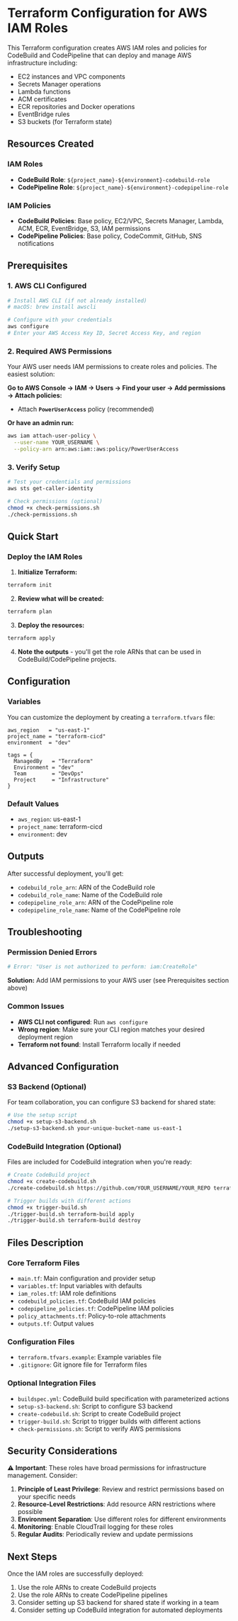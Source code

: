# Terraform Configuration for AWS IAM Roles

This Terraform configuration creates AWS IAM roles and policies for CodeBuild and CodePipeline that can deploy and manage AWS infrastructure including:

- EC2 instances and VPC components
- Secrets Manager operations
- Lambda functions
- ACM certificates
- ECR repositories and Docker operations
- EventBridge rules
- S3 buckets (for Terraform state)

## Resources Created

### IAM Roles
- **CodeBuild Role**: `${project_name}-${environment}-codebuild-role`
- **CodePipeline Role**: `${project_name}-${environment}-codepipeline-role`

### IAM Policies
- **CodeBuild Policies**: Base policy, EC2/VPC, Secrets Manager, Lambda, ACM, ECR, EventBridge, S3, IAM permissions
- **CodePipeline Policies**: Base policy, CodeCommit, GitHub, SNS notifications

## Prerequisites

### 1. **AWS CLI Configured**
```bash
# Install AWS CLI (if not already installed)
# macOS: brew install awscli

# Configure with your credentials
aws configure
# Enter your AWS Access Key ID, Secret Access Key, and region
```

### 2. **Required AWS Permissions**
Your AWS user needs IAM permissions to create roles and policies. The easiest solution:

**Go to AWS Console → IAM → Users → Find your user → Add permissions → Attach policies:**
- Attach **`PowerUserAccess`** policy (recommended)

**Or have an admin run:**
```bash
aws iam attach-user-policy \
  --user-name YOUR_USERNAME \
  --policy-arn arn:aws:iam::aws:policy/PowerUserAccess
```

### 3. **Verify Setup**
```bash
# Test your credentials and permissions
aws sts get-caller-identity

# Check permissions (optional)
chmod +x check-permissions.sh
./check-permissions.sh
```

## Quick Start

### Deploy the IAM Roles

1. **Initialize Terraform:**
```bash
terraform init
```

2. **Review what will be created:**
```bash
terraform plan
```

3. **Deploy the resources:**
```bash
terraform apply
```

4. **Note the outputs** - you'll get the role ARNs that can be used in CodeBuild/CodePipeline projects.

## Configuration

### Variables

You can customize the deployment by creating a `terraform.tfvars` file:

```hcl
aws_region   = "us-east-1"
project_name = "terraform-cicd" 
environment  = "dev"

tags = {
  ManagedBy   = "Terraform"
  Environment = "dev"
  Team        = "DevOps"
  Project     = "Infrastructure"
}
```

### Default Values
- `aws_region`: us-east-1
- `project_name`: terraform-cicd
- `environment`: dev

## Outputs

After successful deployment, you'll get:
- `codebuild_role_arn`: ARN of the CodeBuild role
- `codebuild_role_name`: Name of the CodeBuild role  
- `codepipeline_role_arn`: ARN of the CodePipeline role
- `codepipeline_role_name`: Name of the CodePipeline role

## Troubleshooting

### Permission Denied Errors
```bash
# Error: "User is not authorized to perform: iam:CreateRole"
```

**Solution:** Add IAM permissions to your AWS user (see Prerequisites section above)

### Common Issues
- **AWS CLI not configured**: Run `aws configure`
- **Wrong region**: Make sure your CLI region matches your desired deployment region
- **Terraform not found**: Install Terraform locally if needed

## Advanced Configuration

### S3 Backend (Optional)
For team collaboration, you can configure S3 backend for shared state:

```bash
# Use the setup script
chmod +x setup-s3-backend.sh
./setup-s3-backend.sh your-unique-bucket-name us-east-1
```

### CodeBuild Integration (Optional)
Files are included for CodeBuild integration when you're ready:

```bash
# Create CodeBuild project
chmod +x create-codebuild.sh
./create-codebuild.sh https://github.com/YOUR_USERNAME/YOUR_REPO terraform-build

# Trigger builds with different actions
chmod +x trigger-build.sh
./trigger-build.sh terraform-build apply
./trigger-build.sh terraform-build destroy
```

## Files Description

### Core Terraform Files
- `main.tf`: Main configuration and provider setup
- `variables.tf`: Input variables with defaults
- `iam_roles.tf`: IAM role definitions
- `codebuild_policies.tf`: CodeBuild IAM policies
- `codepipeline_policies.tf`: CodePipeline IAM policies
- `policy_attachments.tf`: Policy-to-role attachments
- `outputs.tf`: Output values

### Configuration Files
- `terraform.tfvars.example`: Example variables file
- `.gitignore`: Git ignore file for Terraform files

### Optional Integration Files
- `buildspec.yml`: CodeBuild build specification with parameterized actions
- `setup-s3-backend.sh`: Script to configure S3 backend  
- `create-codebuild.sh`: Script to create CodeBuild project
- `trigger-build.sh`: Script to trigger builds with different actions
- `check-permissions.sh`: Script to verify AWS permissions

## Security Considerations

⚠️ **Important**: These roles have broad permissions for infrastructure management. Consider:

1. **Principle of Least Privilege**: Review and restrict permissions based on your specific needs
2. **Resource-Level Restrictions**: Add resource ARN restrictions where possible
3. **Environment Separation**: Use different roles for different environments
4. **Monitoring**: Enable CloudTrail logging for these roles
5. **Regular Audits**: Periodically review and update permissions

## Next Steps

Once the IAM roles are successfully deployed:

1. Use the role ARNs to create CodeBuild projects
2. Use the role ARNs to create CodePipeline pipelines  
3. Consider setting up S3 backend for shared state if working in a team
4. Consider setting up CodeBuild integration for automated deployments